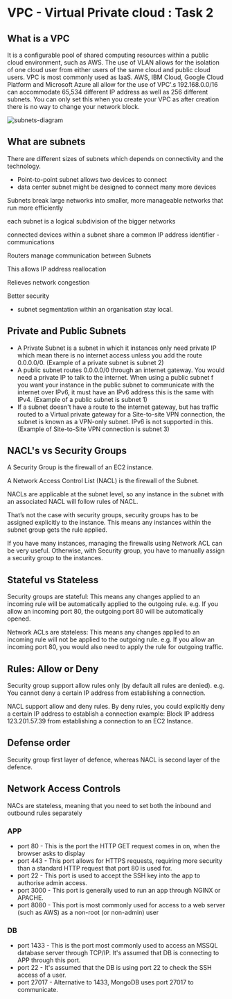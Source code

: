 # VPC - Virtual Private cloud : Task 2


## What is a VPC

It is a configurable pool of shared computing resources within a public cloud environment, such as AWS.
The use of VLAN allows for the isolation of one cloud user from either users of the same cloud and public cloud users.
VPC is most commonly used as IaaS.
AWS, IBM Cloud, Google Cloud Platform and Microsoft Azure all allow for the use of VPC'.s
192.168.0.0/16 can accommodate 65,534 different IP address as well as 256 different subnets.
You can only set this when you create your VPC as after creation there is no way to change your network block.


![subnets-diagram](https://user-images.githubusercontent.com/60632288/78002915-cc82c200-732f-11ea-905b-6a198597276f.png)

## What are subnets

There are different sizes of subnets which depends on connectivity and the technology.
- Point-to-point subnet allows two devices to connect
- data center subnet might be designed to connect many more devices

Subnets break large networks into smaller, more manageable networks that run more efficiently

each subnet is a logical subdivision of the bigger networks

connected devices within a subnet share a common IP address identifier - communications

Routers manage communication between Subnets

This allows IP address reallocation

Relieves network congestion

Better security
- subnet segmentation within an organisation stay local.

## Private and Public Subnets

- A Private Subnet is a subnet in which it instances only need private IP which mean there is no internet access unless you add the route 0.0.0.0/0. (Example of a private subnet is subnet 2)
- A public subnet routes 0.0.0.0/0 through an internet gateway. You would need a private IP to talk to the internet. When using a public subnet f you want your instance in the public subnet to communicate with the internet over IPv6, it must have an IPv6 address this is the same with IPv4. (Example of a public subnet is subnet 1)
- If a subnet doesn't have a route to the internet gateway, but has traffic routed to a Virtual private gateway for a Site-to-site VPN connection, the subnet is known as a VPN-only subnet. IPv6 is not supported in this. (Example of Site-to-Site VPN connection is subnet 3)

## NACL's vs Security Groups

A Security Group is the firewall of an EC2 instance.

A Network Access Control List (NACL) is the firewall of the Subnet.

NACLs are applicable at the subnet level, so any instance in the subnet with an associated NACL will follow rules of NACL.

That’s not the case with security groups, security groups has to be assigned explicitly to the instance. This means any instances within the subnet group gets the rule applied.

If you have many instances, managing the firewalls using Network ACL can be very useful. Otherwise, with Security group, you have to manually assign a security group to the instances.

## Stateful vs Stateless

Security groups are stateful: This means any changes applied to an incoming rule will be automatically applied to the outgoing rule. e.g. If you allow an incoming port 80, the outgoing port 80 will be automatically opened.

Network ACLs are stateless: This means any changes applied to an incoming rule will not be applied to the outgoing rule. e.g. If you allow an incoming port 80, you would also need to apply the rule for outgoing traffic.

## Rules: Allow or Deny

Security group support allow rules only (by default all rules are denied). e.g. You cannot deny a certain IP address from establishing a connection.

NACL support allow and deny rules. By deny rules, you could explicitly deny a certain IP address to establish a connection example: Block IP address 123.201.57.39 from establishing a connection to an EC2 Instance.

## Defense order

Security group first layer of defence, whereas NACL is second layer of the defence.

## Network Access Controls

NACs are stateless, meaning that you need to set both the inbound and outbound rules separately

### APP

- port 80 - This is the port the HTTP GET request comes in on, when the browser asks to display
- port 443 - This port allows for HTTPS requests, requiring more security than a standard HTTP request that port 80 is used for.
- port 22 - This port is used to accept the SSH key into the app to authorise admin access.
- port 3000 - This port is generally used to run an app through NGINX or APACHE.
- port 8080 - This port is most commonly used for access to a web server (such as AWS) as a non-root (or non-admin) user


### DB

- port 1433 - This is the port most commonly used to access an MSSQL database server through TCP/IP. It's assumed that DB is connecting to APP through this port.
- port 22 - It's assumed that the DB is using port 22 to check the SSH access of a user.
- port 27017 - Alternative to 1433, MongoDB uses port 27017 to communicate.
